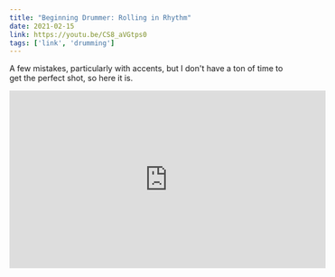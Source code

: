 ```yaml
---
title: "Beginning Drummer: Rolling in Rhythm"
date: 2021-02-15
link: https://youtu.be/CS8_aVGtps0
tags: ['link', 'drumming']
---
```

A few mistakes, particularly with accents, but I don't have a ton of time to get the perfect shot, so here it is.

<iframe width="560" height="315" src="https://www.youtube.com/embed/CS8_aVGtps0" frameborder="0" allow="accelerometer; autoplay; clipboard-write; encrypted-media; gyroscope; picture-in-picture" allowfullscreen></iframe>
